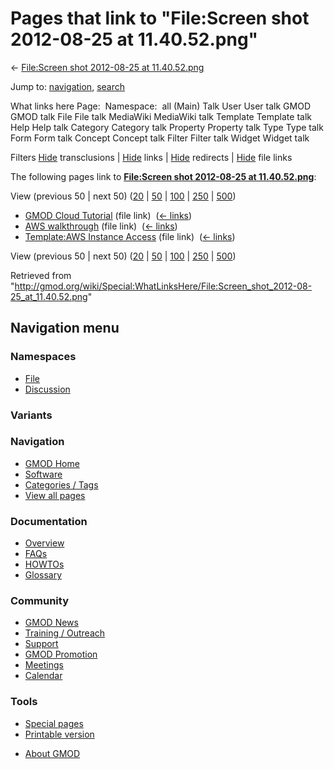 <div id="mw-page-base" class="noprint">

</div>

<div id="mw-head-base" class="noprint">

</div>

<div id="content" class="mw-body" role="main">

<span id="top"></span>

<div id="mw-js-message" style="display:none;">

</div>



# <span dir="auto">Pages that link to "File:Screen shot 2012-08-25 at 11.40.52.png"</span>

<div id="bodyContent">

<div id="contentSub">

← [File:Screen shot 2012-08-25 at
11.40.52.png](/wiki/File:Screen_shot_2012-08-25_at_11.40.52.png "File:Screen shot 2012-08-25 at 11.40.52.png")

</div>

<div id="jump-to-nav" class="mw-jump">

Jump to: [navigation](#mw-navigation), [search](#p-search)

</div>

<div id="mw-content-text">

What links here Page:  Namespace:  all (Main) Talk User User talk GMOD
GMOD talk File File talk MediaWiki MediaWiki talk Template Template talk
Help Help talk Category Category talk Property Property talk Type Type
talk Form Form talk Concept Concept talk Filter Filter talk Widget
Widget talk

Filters
[Hide](/mediawiki/index.php?title=Special:WhatLinksHere/File:Screen_shot_2012-08-25_at_11.40.52.png&hidetrans=1 "Special:WhatLinksHere/File:Screen shot 2012-08-25 at 11.40.52.png")
transclusions \|
[Hide](/mediawiki/index.php?title=Special:WhatLinksHere/File:Screen_shot_2012-08-25_at_11.40.52.png&hidelinks=1 "Special:WhatLinksHere/File:Screen shot 2012-08-25 at 11.40.52.png")
links \|
[Hide](/mediawiki/index.php?title=Special:WhatLinksHere/File:Screen_shot_2012-08-25_at_11.40.52.png&hideredirs=1 "Special:WhatLinksHere/File:Screen shot 2012-08-25 at 11.40.52.png")
redirects \|
[Hide](/mediawiki/index.php?title=Special:WhatLinksHere/File:Screen_shot_2012-08-25_at_11.40.52.png&hideimages=1 "Special:WhatLinksHere/File:Screen shot 2012-08-25 at 11.40.52.png")
file links

The following pages link to **[File:Screen shot 2012-08-25 at
11.40.52.png](/wiki/File:Screen_shot_2012-08-25_at_11.40.52.png "File:Screen shot 2012-08-25 at 11.40.52.png")**:

View (previous 50 \| next 50)
([20](/mediawiki/index.php?title=Special:WhatLinksHere/File:Screen_shot_2012-08-25_at_11.40.52.png&limit=20 "Special:WhatLinksHere/File:Screen shot 2012-08-25 at 11.40.52.png")
\|
[50](/mediawiki/index.php?title=Special:WhatLinksHere/File:Screen_shot_2012-08-25_at_11.40.52.png&limit=50 "Special:WhatLinksHere/File:Screen shot 2012-08-25 at 11.40.52.png")
\|
[100](/mediawiki/index.php?title=Special:WhatLinksHere/File:Screen_shot_2012-08-25_at_11.40.52.png&limit=100 "Special:WhatLinksHere/File:Screen shot 2012-08-25 at 11.40.52.png")
\|
[250](/mediawiki/index.php?title=Special:WhatLinksHere/File:Screen_shot_2012-08-25_at_11.40.52.png&limit=250 "Special:WhatLinksHere/File:Screen shot 2012-08-25 at 11.40.52.png")
\|
[500](/mediawiki/index.php?title=Special:WhatLinksHere/File:Screen_shot_2012-08-25_at_11.40.52.png&limit=500 "Special:WhatLinksHere/File:Screen shot 2012-08-25 at 11.40.52.png"))

- [GMOD Cloud Tutorial](/wiki/GMOD_Cloud_Tutorial "GMOD Cloud Tutorial")
  (file link) ‎ <span class="mw-whatlinkshere-tools">([←
  links](/mediawiki/index.php?title=Special:WhatLinksHere&target=GMOD+Cloud+Tutorial "Special:WhatLinksHere"))</span>
- [AWS walkthrough](/wiki/AWS_walkthrough "AWS walkthrough") (file link)
  ‎ <span class="mw-whatlinkshere-tools">([←
  links](/mediawiki/index.php?title=Special:WhatLinksHere&target=AWS+walkthrough "Special:WhatLinksHere"))</span>
- [Template:AWS Instance
  Access](/wiki/Template:AWS_Instance_Access "Template:AWS Instance Access")
  (file link) ‎ <span class="mw-whatlinkshere-tools">([←
  links](/mediawiki/index.php?title=Special:WhatLinksHere&target=Template%3AAWS+Instance+Access "Special:WhatLinksHere"))</span>

View (previous 50 \| next 50)
([20](/mediawiki/index.php?title=Special:WhatLinksHere/File:Screen_shot_2012-08-25_at_11.40.52.png&limit=20 "Special:WhatLinksHere/File:Screen shot 2012-08-25 at 11.40.52.png")
\|
[50](/mediawiki/index.php?title=Special:WhatLinksHere/File:Screen_shot_2012-08-25_at_11.40.52.png&limit=50 "Special:WhatLinksHere/File:Screen shot 2012-08-25 at 11.40.52.png")
\|
[100](/mediawiki/index.php?title=Special:WhatLinksHere/File:Screen_shot_2012-08-25_at_11.40.52.png&limit=100 "Special:WhatLinksHere/File:Screen shot 2012-08-25 at 11.40.52.png")
\|
[250](/mediawiki/index.php?title=Special:WhatLinksHere/File:Screen_shot_2012-08-25_at_11.40.52.png&limit=250 "Special:WhatLinksHere/File:Screen shot 2012-08-25 at 11.40.52.png")
\|
[500](/mediawiki/index.php?title=Special:WhatLinksHere/File:Screen_shot_2012-08-25_at_11.40.52.png&limit=500 "Special:WhatLinksHere/File:Screen shot 2012-08-25 at 11.40.52.png"))

</div>

<div class="printfooter">

Retrieved from
"<http://gmod.org/wiki/Special:WhatLinksHere/File:Screen_shot_2012-08-25_at_11.40.52.png>"

</div>

<div id="catlinks" class="catlinks catlinks-allhidden">

</div>

<div class="visualClear">

</div>

</div>

</div>

<div id="mw-navigation">

## Navigation menu

<div id="mw-head">



<div id="left-navigation">

<div id="p-namespaces" class="vectorTabs" role="navigation"
aria-labelledby="p-namespaces-label">

### Namespaces

- <span id="ca-nstab-image"><a href="/wiki/File:Screen_shot_2012-08-25_at_11.40.52.png"
  accesskey="c" title="View the file page [c]">File</a></span>
- <span id="ca-talk"><a
  href="/mediawiki/index.php?title=File_talk:Screen_shot_2012-08-25_at_11.40.52.png&amp;action=edit&amp;redlink=1"
  accesskey="t"
  title="Discussion about the content page [t]">Discussion</a></span>

</div>

<div id="p-variants" class="vectorMenu emptyPortlet" role="navigation"
aria-labelledby="p-variants-label">

### 

### Variants[](#)

<div class="menu">

</div>

</div>

</div>

<div id="right-navigation">





</div>



</div>

</div>

</div>

<div id="mw-panel">

<div id="p-logo" role="banner">

<a href="/wiki/Main_Page"
style="background-image: url(http://gmod.org/images/GMOD-cogs.png);"
title="Visit the main page"></a>

</div>

<div id="p-Navigation" class="portal" role="navigation"
aria-labelledby="p-Navigation-label">

### Navigation

<div class="body">

- <span id="n-GMOD-Home">[GMOD Home](/wiki/Main_Page)</span>
- <span id="n-Software">[Software](/wiki/GMOD_Components)</span>
- <span id="n-Categories-.2F-Tags">[Categories /
  Tags](/wiki/Categories)</span>
- <span id="n-View-all-pages">[View all
  pages](/wiki/Special:AllPages)</span>

</div>

</div>

<div id="p-Documentation" class="portal" role="navigation"
aria-labelledby="p-Documentation-label">

### Documentation

<div class="body">

- <span id="n-Overview">[Overview](/wiki/Overview)</span>
- <span id="n-FAQs">[FAQs](/wiki/Category:FAQ)</span>
- <span id="n-HOWTOs">[HOWTOs](/wiki/Category:HOWTO)</span>
- <span id="n-Glossary">[Glossary](/wiki/Glossary)</span>

</div>

</div>

<div id="p-Community" class="portal" role="navigation"
aria-labelledby="p-Community-label">

### Community

<div class="body">

- <span id="n-GMOD-News">[GMOD News](/wiki/GMOD_News)</span>
- <span id="n-Training-.2F-Outreach">[Training /
  Outreach](/wiki/Training_and_Outreach)</span>
- <span id="n-Support">[Support](/wiki/Support)</span>
- <span id="n-GMOD-Promotion">[GMOD
  Promotion](/wiki/GMOD_Promotion)</span>
- <span id="n-Meetings">[Meetings](/wiki/Meetings)</span>
- <span id="n-Calendar">[Calendar](/wiki/Calendar)</span>

</div>

</div>

<div id="p-tb" class="portal" role="navigation"
aria-labelledby="p-tb-label">

### Tools

<div class="body">

- <span id="t-specialpages"><a href="/wiki/Special:SpecialPages" accesskey="q"
  title="A list of all special pages [q]">Special pages</a></span>
- <span id="t-print"><a
  href="/mediawiki/index.php?title=Special:WhatLinksHere/File:Screen_shot_2012-08-25_at_11.40.52.png&amp;printable=yes"
  rel="alternate" accesskey="p"
  title="Printable version of this page [p]">Printable version</a></span>

</div>

</div>

</div>

</div>

<div id="footer" role="contentinfo">

- <span id="footer-places-about">[About
  GMOD](/wiki/GMOD:About "GMOD:About")</span>

<!-- -->






</div>
